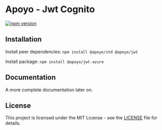 # Apoyo - Jwt Cognito

[![npm version](https://badgen.net/npm/v/@apoyo/jwt-azure)](https://www.npmjs.com/package/@apoyo/jwt-azure)

## Installation

Install peer dependencies:
`npm install @apoyo/std @apoyo/jwt`

Install package:
`npm install @apoyo/jwt-azure`

## Documentation

A more complete documentation later on.

## License

This project is licensed under the MIT License - see the [LICENSE](LICENSE) file for details.
